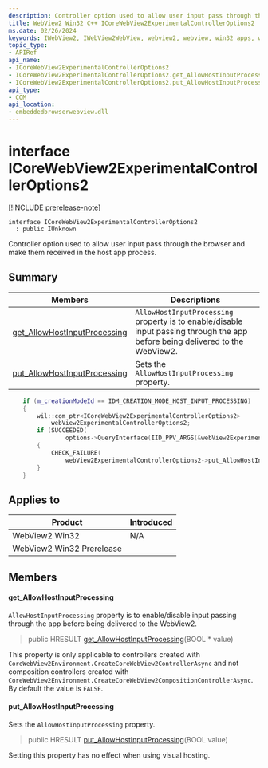 ```yaml
---
description: Controller option used to allow user input pass through the browser and make them received in the host app process.
title: WebView2 Win32 C++ ICoreWebView2ExperimentalControllerOptions2
ms.date: 02/26/2024
keywords: IWebView2, IWebView2WebView, webview2, webview, win32 apps, win32, edge, ICoreWebView2, ICoreWebView2Controller, browser control, edge html, ICoreWebView2ExperimentalControllerOptions2
topic_type: 
- APIRef
api_name:
- ICoreWebView2ExperimentalControllerOptions2
- ICoreWebView2ExperimentalControllerOptions2.get_AllowHostInputProcessing
- ICoreWebView2ExperimentalControllerOptions2.put_AllowHostInputProcessing
api_type:
- COM
api_location:
- embeddedbrowserwebview.dll
---
```


# interface ICoreWebView2ExperimentalControllerOptions2

[!INCLUDE [prerelease-note](../includes/prerelease-note.md)]

```
interface ICoreWebView2ExperimentalControllerOptions2
  : public IUnknown
```

Controller option used to allow user input pass through the browser and make them received in the host app process.

## Summary

 Members                        | Descriptions
--------------------------------|---------------------------------------------
[get_AllowHostInputProcessing](#get_allowhostinputprocessing) | `AllowHostInputProcessing` property is to enable/disable input passing through the app before being delivered to the WebView2.
[put_AllowHostInputProcessing](#put_allowhostinputprocessing) | Sets the `AllowHostInputProcessing` property.

```cpp
    if (m_creationModeId == IDM_CREATION_MODE_HOST_INPUT_PROCESSING)
    {
        wil::com_ptr<ICoreWebView2ExperimentalControllerOptions2>
            webView2ExperimentalControllerOptions2;
        if (SUCCEEDED(
                options->QueryInterface(IID_PPV_ARGS(&webView2ExperimentalControllerOptions2))))
        {
            CHECK_FAILURE(
                webView2ExperimentalControllerOptions2->put_AllowHostInputProcessing(TRUE));
        }
    }
```

## Applies to

Product                         | Introduced
--------------------------------|---------------------------------------------
WebView2 Win32            |    N/A
WebView2 Win32 Prerelease |    

## Members

#### get_AllowHostInputProcessing

`AllowHostInputProcessing` property is to enable/disable input passing through the app before being delivered to the WebView2.

> public HRESULT [get_AllowHostInputProcessing](#get_allowhostinputprocessing)(BOOL * value)

This property is only applicable to controllers created with `CoreWebView2Environment.CreateCoreWebView2ControllerAsync` and not composition controllers created with `CoreWebView2Environment.CreateCoreWebView2CompositionControllerAsync`. By default the value is `FALSE`.

#### put_AllowHostInputProcessing

Sets the `AllowHostInputProcessing` property.

> public HRESULT [put_AllowHostInputProcessing](#put_allowhostinputprocessing)(BOOL value)

Setting this property has no effect when using visual hosting.

